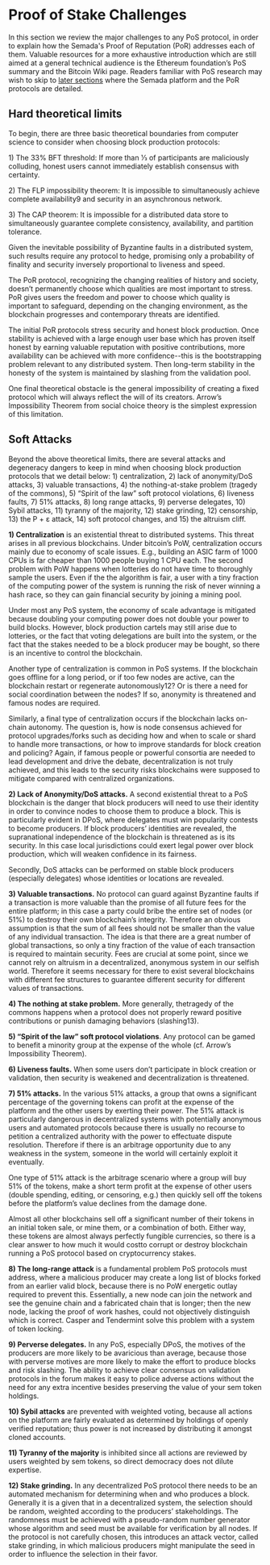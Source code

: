 # Proof of Stake Challenges

In this section we review the major challenges to any PoS protocol, in order to explain how the Semada's Proof of Reputation \(PoR\) addresses each of them. Valuable resources for a more exhaustive introduction which are still aimed at a general technical audience is the Ethereum foundation’s PoS summary and the Bitcoin Wiki page. Readers familiar with PoS research may wish to skip to [later sections](https://semada.gitbook.io/project/~/edit/drafts/-LOQxTFv4ip2yb2oALUv/proof-of-reputation-consensus/proof-of-reputation) where the Semada platform and the PoR protocols are detailed.

## Hard theoretical limits

To begin, there are three basic theoretical boundaries from computer science to consider when choosing block production protocols:

1\) The ​33% BFT threshold: ​If more than 1⁄3 of participants are maliciously colluding, honest users cannot immediately establish consensus with certainty.

2\) The FLP impossibility theorem: It is impossible to simultaneously achieve complete availability9 and security in an asynchronous network.

3\) The ​CAP theorem: ​It is impossible for a distributed data store to simultaneously guarantee complete consistency, availability, and partition tolerance.

Given the inevitable possibility of Byzantine faults in a distributed system, such results require any protocol to hedge, promising only a probability of finality and security inversely proportional to liveness and speed.

The PoR protocol, recognizing the changing realities of history and society, doesn’t permanently choose which qualities are most important to stress. PoR gives users the freedom and power to choose which quality is important to safeguard, depending on the changing environment, as the blockchain progresses and contemporary threats are identified.

The initial PoR protocols stress security and honest block production. Once stability is achieved with a large enough user base which has proven itself honest by earning valuable reputation with positive contributions, more availability can be achieved with more confidence--this is the bootstrapping problem relevant to any distributed system. Then long-term stability in the honesty of the system is maintained by slashing from the validation pool.

One final theoretical obstacle is the general impossibility of creating a fixed protocol which will always reflect the will of its creators. Arrow’s Impossibility Theorem from social choice theory is the simplest expression of this limitation.

## Soft Attacks

Beyond the above theoretical limits, there are several attacks and degeneracy dangers to keep in mind when choosing block production protocols that we detail below: 1\) centralization, 2\) lack of anonymity/DoS attacks, 3\) valuable transactions, 4\) the nothing-at-stake problem \(tragedy of the commons\), 5\) “Spirit of the law” soft protocol violations, 6\) liveness faults, 7\) 51% attacks, 8\) long range attacks, 9\) perverse delegates, 10\) Sybil attacks, 11\) tyranny of the majority, 12\) stake grinding, 12\) censorship, 13\) the P + ε attack, 14\) soft protocol changes, and 15\) the altruism cliff.

**1\) Centralization** is an existential threat to distributed systems. This threat arises in all previous blockchains. Under bitcoin’s PoW, centralization occurs mainly due to economy of scale issues. ​E.g., building an ASIC farm of 1000 CPUs is far cheaper than 1000 people buying 1 CPU each. The second problem with PoW happens when lotteries do not have time to thoroughly sample the users. Even if the the algorithm is fair, a user with a tiny fraction of the computing power of the system is running the risk of never winning a hash race, so they can gain financial security by joining a mining pool.

Under most any PoS system, the economy of scale advantage is mitigated because doubling your computing power does not double your power to build blocks. However, block production cartels may still arise due to lotteries, or the fact that voting delegations are built into the system, or the fact that the stakes needed to be a block producer may be bought, so there is an incentive to control the blockchain.

Another type of centralization is common in PoS systems. If the blockchain goes offline for a long period, or if too few nodes are active, can the blockchain restart or regenerate autonomously12? Or is there a need for social coordination between the nodes? If so, anonymity is threatened and famous nodes are required.

Similarly, a final type of centralization occurs if the blockchain lacks on-chain autonomy. The question is, how is node consensus achieved for protocol upgrades/forks such as deciding how and when to scale or shard to handle more transactions, or how to improve standards for block creation and policing? Again, if famous people or powerful consortia are needed to lead development and drive the debate, decentralization is not truly achieved, and this leads to the security risks blockchains were supposed to mitigate compared with centralized organizations.

**2\) Lack of Anonymity/DoS attacks.** A second existential threat to a PoS blockchain is the danger that block producers will need to use their identity in order to convince nodes to choose them to produce a block. This is particularly evident in DPoS, where delegates must win popularity contests to become producers. If block producers’ identities are revealed, the supranational independence of the blockchain is threatened as is its security. In this case local jurisdictions could exert legal power over block production, which will weaken confidence in its fairness.

Secondly, DoS attacks can be performed on stable block producers \(especially delegates\) whose identities or locations are revealed.

**3\)  Valuable transactions.** ​No protocol can guard against Byzantine faults if a transaction is more valuable than the promise of all future fees for the entire platform; in this case a party could bribe the entire set of nodes \(or 51%\) to destroy their own blockchain’s integrity. Therefore an obvious assumption is that the sum of all fees should not be smaller than the value of any individual transaction. The idea is that there are a great number of global transactions, so only a tiny fraction of the value of each transaction is required to maintain security. Fees are crucial at some point, since we cannot rely on altruism in a decentralized, anonymous system in our selfish world. Therefore it seems necessary for there to exist several blockchains with different fee structures to guarantee different security for different values of transactions.

**4\)  The nothing at stake problem.** More generally, the ​tragedy of the commons happens when a protocol does not properly reward positive contributions or punish damaging behaviors \(slashing13\).

**5\)  “Spirit of the law” soft protocol violations**. Any protocol can be gamed to benefit a minority group at the expense of the whole \(cf. Arrow’s Impossibility Theorem\).

**6\)  Liveness faults.** When some users don’t participate in block creation or validation, then security is weakened and decentralization is threatened.

**7\)  51% attacks.** In the various 51% attacks, a group that owns a significant percentage of the governing tokens can profit at the expense of the platform and the other users by exerting their power. The 51% attack is particularly dangerous in decentralized systems with potentially anonymous users and automated protocols because there is usually no recourse to petition a centralized authority with the power to effectuate dispute resolution. Therefore if there is an arbitrage opportunity due to any weakness in the system, someone in the world will certainly exploit it eventually.

One type of 51% attack is the arbitrage scenario where a group will buy 51% of the tokens, make a short term profit at the expense of other users \(double spending, editing, or censoring, e.g.\) then quickly sell off the tokens before the platform’s value declines from the damage done.

Almost all other blockchains sell off a significant number of their tokens in an initial token sale, or mine them, or a combination of both. Either way, these tokens are almost always perfectly fungible currencies, so there is a clear answer to how much it would costto corrupt or destroy blockchain running a PoS protocol based on cryptocurrency stakes.

**8\) The long-range attack** ​is a fundamental problem PoS protocols must address, where a malicious producer may create a long list of blocks forked from an earlier valid block, because there is no PoW energetic outlay required to prevent this. Essentially, a new node can join the network and see the genuine chain and a fabricated chain that is longer; then the new node, lacking the proof of work hashes, could not objectively distinguish which is correct. Casper and Tendermint solve this problem with a system of token locking.

**9\) Perverse delegates.** In any PoS, especially DPoS, the motives of the producers are more likely to be avaricious than average, because those with perverse motives are more likely to make the effort to produce blocks and risk slashing. The ability to achieve clear consensus on validation protocols in the forum makes it easy to police adverse actions without the need for any extra incentive besides preserving the value of your sem token holdings.

**10\) Sybil attacks** are prevented with weighted voting, because all actions on the platform are fairly evaluated as determined by holdings of openly verified reputation; thus power is not increased by distributing it amongst cloned accounts.

**11\) Tyranny of the majority** is inhibited since all actions are reviewed by users weighted by sem tokens, so direct democracy does not dilute expertise.

**12\) Stake grinding.** In any decentralized PoS protocol there needs to be an automated mechanism for determining when and who produces a block. Generally it is a given that in a decentralized system, the selection should be random, weighted according to the producers’ stakeholdings. The randomness must be achieved with a pseudo-random number generator whose algorithm and seed must be available for verification by all nodes. If the protocol is not carefully chosen, this introduces an attack vector, called stake grinding, in which malicious producers might manipulate the seed in order to influence the selection in their favor.

